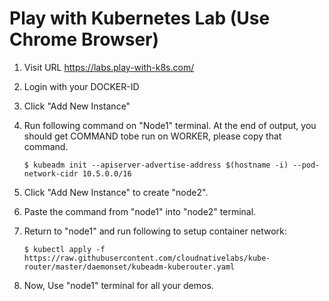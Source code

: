 # Play with Kubernetes Lab (Use Chrome Browser)

1.  Visit URL https://labs.play-with-k8s.com/

2.  Login with your DOCKER-ID

3.  Click "Add New Instance" 

4.  Run following command on "Node1" terminal. At the end of output, you should get COMMAND tobe run on WORKER, please copy that command.

    ```
    $ kubeadm init --apiserver-advertise-address $(hostname -i) --pod-network-cidr 10.5.0.0/16
    ```

5.  Click "Add New Instance" to create "node2".

6.  Paste the command from "node1" into "node2" terminal.

7.  Return to "node1" and run following to setup container network:

    ```
    $ kubectl apply -f https://raw.githubusercontent.com/cloudnativelabs/kube-router/master/daemonset/kubeadm-kuberouter.yaml
    ```

8.  Now, Use "node1" terminal for all your demos.
